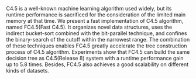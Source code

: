 C4.5 is a well-known machine learning algorithm used widely, but its runtime performance is sacrificed for the consideration of the limited main memory at that time. We present a fast implementation of C4.5 algorithm, named FC4.5(Fast C4.5). It organizes novel data structures, uses the indirect bucket-sort combined with the bit-parallel technique, and confines the binary-search of the cutoff within the narrowest range. The combination of these techniques enables FC4.5 greatly accelerate the tree construction process of C4.5 algorithm. Experiments show that FC4.5 can build the same decision tree as C4.5(Release 8) system with a runtime performance gain up to 5.8 times. Besides, FC4.5 also achieves a good scalability on different kinds of datasets.